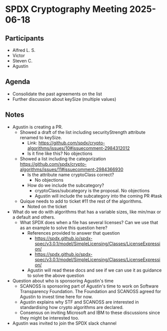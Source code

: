 # SPDX Cryptography Meeting 2025-06-18

## Participants

* Alfred L. S.
* Victor
* Steven C.
* Agustin

## Agenda

* Consolidate the past agreements on the list
* Further discussion about keySize (multiple values)

## Notes

* Agustin is creating a PR.
   * Showed a draft of the list including securityStrength attribute renamed to keySize.
      * Link: https://github.com/spdx/crypto-algorithms/issues/10#issuecomment-2984312012
      * Is it fine like this? No objections
   * Showed a list including the categorization https://github.com/spdx/crypto-algorithms/issues/11#issuecomment-2984366930
      * Is the attribute name cryptoClass correct?
         * No objections
      * How do we include the subcategory?
         * cryptoClass/subcategory is the proposal. No objections
         * Agustin will include the subcategory into the coming PR #task
   * Quique needs to add to ticket #11 the rest of the algorithms.
      * Noted on the ticket
* What do we do with algorithms that has a variable sizes, like min/max or a default and others.
   * What SPDX does when a file has several licenses? Can we use that as an example to solve this question here?
      * References provided to answer that question
         * https://spdx.github.io/spdx-spec/v3.0.1/model/SimpleLicensing/Classes/LicenseExpression/
         * https://spdx.github.io/spdx-spec/v3.0.1/model/SimpleLicensing/Classes/LicenseExpression/
      * Agustin will read these docs and see if we can use it as guidance to solve the above question
* Question about who is sponsoring Agustin's time
   * SCANOSS is sponsoring part of Agustin's time to work on Software Transparency Foundation. The Foundation and SCANOSS agreed for Agustin to invest time here for now.
   * Agustin explains why STF and SCANOSS are interested in standardising how crypto algorithms are declared.
   * Consensus on inviting Microsoft and IBM to these discussions since they might be interested too.
* Agustin was invited to join the SPDX slack channel
